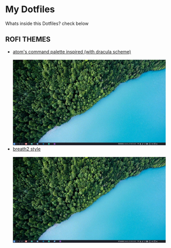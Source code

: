 # My Dotfiles

Whats inside this Dotfiles? check below
## ROFI THEMES

- [atom's command palette inspired (with dracula scheme)](rofi/dracula.rasi)
  <br>
  <br>
  ![dracula rasi](ss/dracula-command-pallete.gif)
- [breath2 style](rofi/breath2.rasi)
  <br>
  <br>
  ![breath2 rasi](ss/breath2.gif)